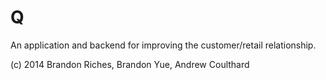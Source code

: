 Q
=

An application and backend for improving the customer/retail relationship.

(c) 2014 Brandon Riches, Brandon Yue, Andrew Coulthard
